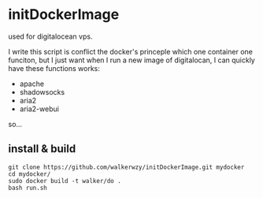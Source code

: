 # initDockerImage
used for digitalocean vps.

I write this script is conflict the docker's princeple which one container one funciton, but I just want when I run a new image of digitalocan, I can quickly have these functions works:

+ apache
+ shadowsocks
+ aria2
+ aria2-webui

so...

## install & build

    git clone https://github.com/walkerwzy/initDockerImage.git mydocker
    cd mydocker/
    sudo docker build -t walker/do .
    bash run.sh
